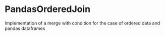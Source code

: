 # PandasOrderedJoin
Implementation of a merge with condition for the case of ordered data and pandas dataframes
